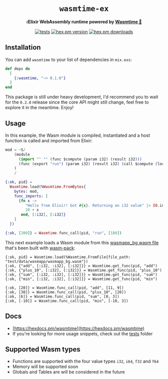 <div align="center">
  <h1><code>wasmtime-ex</code></h1>
  <strong>💧Elixir WebAssembly runtime powered by <a href="https://github.com/bytecodealliance/wasmtime">Wasmtime 🦀</a></strong>
  <p></p>
  <a href="https://github.com/viniarck/wasmtime-ex/workflows/.github/workflows/tests.yml/badge.svg"><img src="https://github.com/viniarck/wasmtime-ex/workflows/.github/workflows/tests.yml/badge.svg" alt="tests" /></a>
  <a href="https://img.shields.io/hexpm/v/wasmtime.svg"><img src="https://img.shields.io/hexpm/v/wasmtime.svg" alt="hex.pm version" /></a>
  <a href="https://img.shields.io/hexpm/v/wasmtime.svg"><img src="https://img.shields.io/hexpm/dt/wasmtime.svg" alt="hex.pm downloads" /></a>
</div>

## Installation

You can add `wasmtime` to your list of dependencies in `mix.exs`:

```elixir
def deps do
  [
    {:wasmtime, "~> 0.1.0"}
  ]
end
```

This package is still under heavy development, I'd recommend you to wait for the `0.2.0` release since the core API might still change, feel free to explore it in the meantime. Enjoy!

## Usage

In this example, the Wasm module is compiled, instantiated and a host function is called and imported from Elixir:

```elixir
mod = ~S/
    (module
      (import "" "" (func $compute (param i32) (result i32)))
      (func (export "run") (param i32) (result i32) (call $compute (local.get 0)))
    )
    /

{:ok, pid} =
  Wasmtime.load(%Wasmtime.FromBytes{
    bytes: mod,
    func_imports: [
      {fn x ->
         "Hello from Elixir! Got #{x}. Returning an i32 value" |> IO.inspect()
         20 + x
       end, [:i32], [:i32]}
    ]
  })

{:ok, [200]} = Wasmtime.func_call(pid, "run", [180])
```

This next example loads a Wasm module from this [wasmapp_bg.wasm file](./test/data/wasmapp) that's been built with [wasm-pack](https://github.com/rustwasm/wasm-pack):

```
{:ok, pid} = Wasmtime.load(%Wasmtime.FromFile{file_path: "test/data/wasmapp/wasmapp_bg.wasm"})
{:ok, {"add", [:i32, :i32], [:i32]}} = Wasmtime.get_func(pid, "add")
{:ok, {"plus_10", [:i32], [:i32]}} = Wasmtime.get_func(pid, "plus_10")
{:ok, {"sum", [:i32, :i32], [:i32]}} = Wasmtime.get_func(pid, "sum")
{:ok, {"min", [:i32, :i32], [:i32]}} = Wasmtime.get_func(pid, "min")

{:ok, [20]} = Wasmtime.func_call(pid, "add", [11, 9])
{:ok, [30]} = Wasmtime.func_call(pid, "plus_10", [20])
{:ok, [6]} = Wasmtime.func_call(pid, "sum", [0, 3])
{:ok, [-10]} = Wasmtime.func_call(pid, "min", [-10, 3])
```

## Docs

- [https://hexdocs.pm/wasmtime](https://hexdocs.pm/wasmtime)
- If you're looking for more usage snippets, check out the [tests](./test/test_helper.exs) folder

## Supported Wasm types

- Functions are supported with the four value types `i32`, `i64`, `f32` and `f64`
- Memory will be supported soon
- Globals and Tables are will be considered in the future
